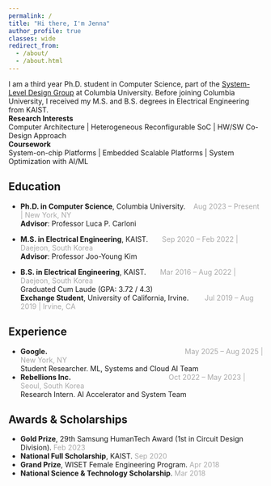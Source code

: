 ```yaml
---
permalink: /
title: "Hi there, I'm Jenna"
author_profile: true
classes: wide
redirect_from: 
  - /about/
  - /about.html
---
```


I am a third year Ph.D. student in Computer Science, part of the [System-Level Design Group](https://sld.cs.columbia.edu/) at Columbia University. Before joining Columbia University, I received my M.S. and B.S. degrees in Electrical Engineering from KAIST. <br>
**Research Interests**<br>
Computer Architecture | Heterogeneous Reconfigurable SoC | HW/SW Co-Design Approach
<br>
**Coursework** <br>
System-on-chip Platforms | Embedded Scalable Platforms | System Optimization with AI/ML



## Education

- **Ph.D. in Computer Science**, Columbia University.&nbsp;&nbsp;&nbsp; <span style="color:darkgray"> Aug 2023 – Present | New York, NY</span>
<br>**Advisor**: Professor Luca P. Carloni

- **M.S. in Electrical Engineering**, KAIST.&nbsp;&nbsp;&nbsp;&nbsp;&nbsp;&nbsp;  <span style="color:darkgray">Sep 2020 – Feb 2022 | Daejeon, South Korea</span>
<br>**Advisor**: Professor Joo-Young Kim

- **B.S. in Electrical Engineering**, KAIST.&nbsp;&nbsp;&nbsp;&nbsp;&nbsp;&nbsp; <span style="color:darkgray">Mar 2016 – Aug 2022 | Daejeon, South Korea</span>
<br> Graduated Cum Laude (GPA: 3.72 / 4.3) <br>
**Exchange Student**, University of California, Irvine.&nbsp;&nbsp;&nbsp;&nbsp;&nbsp;&nbsp;&nbsp;  <span style="color:darkgray">Jul 2019 – Aug 2019 | Irvine, CA</span>


## Experience
- **Google.**&nbsp;&nbsp;&nbsp;&nbsp;&nbsp;&nbsp;&nbsp;&nbsp;&nbsp;&nbsp;&nbsp;&nbsp;&nbsp;&nbsp;&nbsp;&nbsp;&nbsp;&nbsp;&nbsp;&nbsp;&nbsp;&nbsp;&nbsp;&nbsp;&nbsp;&nbsp;&nbsp;&nbsp;&nbsp;&nbsp;&nbsp;&nbsp;&nbsp;&nbsp;&nbsp;&nbsp;&nbsp;&nbsp;&nbsp;&nbsp;&nbsp;&nbsp;&nbsp;&nbsp;&nbsp;&nbsp;&nbsp;&nbsp;&nbsp;&nbsp;&nbsp;&nbsp;&nbsp;&nbsp;&nbsp;&nbsp;&nbsp;&nbsp;&nbsp;&nbsp;&nbsp;&nbsp;&nbsp;&nbsp;&nbsp;&nbsp;&nbsp;&nbsp;   <span style="color:darkgray">May 2025 – Aug 2025 | New York, NY</span>  
Student Researcher. ML, Systems and Cloud AI Team
- **Rebellions Inc.**&nbsp;&nbsp;&nbsp;&nbsp;&nbsp;&nbsp;&nbsp;&nbsp;&nbsp;&nbsp;&nbsp;&nbsp;&nbsp;&nbsp;&nbsp;&nbsp;&nbsp;&nbsp;&nbsp;&nbsp;&nbsp;&nbsp;&nbsp;&nbsp;&nbsp;&nbsp;&nbsp;&nbsp;&nbsp;&nbsp;&nbsp;&nbsp;&nbsp;&nbsp;&nbsp;&nbsp;&nbsp;&nbsp;&nbsp;&nbsp;&nbsp;&nbsp;&nbsp;&nbsp;&nbsp;&nbsp;&nbsp;&nbsp;   <span style="color:darkgray">Oct 2022 – May 2023 | Seoul, South Korea</span>  
Research Intern. AI Accelerator and System Team


## Awards & Scholarships

- **Gold Prize**, 29th Samsung HumanTech Award (1st in Circuit Design Division). <span style="color:darkgray">Feb 2023</span>
- **National Full Scholarship**, KAIST. <span style="color:darkgray">Sep 2020</span>  
- **Grand Prize**, WISET Female Engineering Program. <span style="color:darkgray">Apr 2018</span>  
- **National Science & Technology Scholarship**. <span style="color:darkgray">Mar 2018</span>
